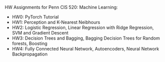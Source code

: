 HW Assignments for Penn CIS 520: Machine Learning:
- HW0: PyTorch Tutorial
- HW1: Perception and K-Nearest Neibhours
- HW2: Logistic Regression, Linear Regression with Ridge Regression, SVM and Gradient Descent
- HW3: Decision Trees and Bagging, Bagging Decision Trees for Random forests, Boosting
- HW4: Fully Connected Neural Network, Autoencoders, Neural Network Backpropagation
